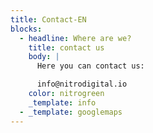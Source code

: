 ```yaml
---
title: Contact-EN
blocks:
  - headline: Where are we?
    title: contact us
    body: |
      Here you can contact us: 

      info@nitrodigital.io
    color: nitrogreen
    _template: info
  - _template: googlemaps
---
```


































































































































